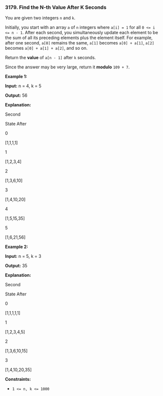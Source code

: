 ### 3179\. Find the N-th Value After K Seconds

You are given two integers `n` and `k`.

Initially, you start with an array `a` of `n` integers where `a[i] = 1` for all `0 <= i <= n - 1`. After each second, you simultaneously update each element to be the sum of all its preceding elements plus the element itself. For example, after one second, `a[0]` remains the same, `a[1]` becomes `a[0] + a[1]`, `a[2]` becomes `a[0] + a[1] + a[2]`, and so on.

Return the **value** of `a[n - 1]` after `k` seconds.

Since the answer may be very large, return it **modulo** `109 + 7`.

**Example 1:**

**Input:** n = 4, k = 5

**Output:** 56

**Explanation:**

Second

State After

0

\[1,1,1,1\]

1

\[1,2,3,4\]

2

\[1,3,6,10\]

3

\[1,4,10,20\]

4

\[1,5,15,35\]

5

\[1,6,21,56\]

**Example 2:**

**Input:** n = 5, k = 3

**Output:** 35

**Explanation:**

Second

State After

0

\[1,1,1,1,1\]

1

\[1,2,3,4,5\]

2

\[1,3,6,10,15\]

3

\[1,4,10,20,35\]

**Constraints:**

*   `1 <= n, k <= 1000`
